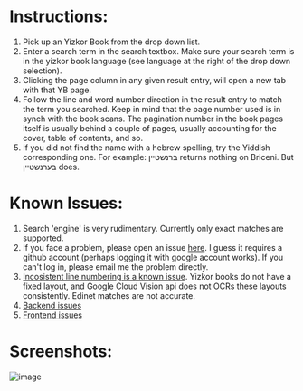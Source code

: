 # Instructions:
  1. Pick up an Yizkor Book from the drop down list.
  2. Enter a search term in the search textbox. Make sure your search term is in the yizkor book language (see language at the right of the drop down selection).
  3. Clicking the page column in any given result entry, will open a new tab with that YB page.
  4. Follow the line and word number direction in the result entry to match the term you searched. Keep in mind that the page number used is in synch with the book scans. The pagination number in the book pages itself is usually behind a couple of pages, usually accounting for the cover, table of contents, and so.
  5. If you did not find the name with a hebrew spelling, try the Yiddish corresponding one. For example: ברנשטיין returns nothing on Briceni. But בערנשטיין does.

# Known Issues:
  1. Search 'engine' is very rudimentary. Currently only exact matches are supported.
  2. If you face a problem, please open an issue <a href="https://github.com/Veverke/veverke.github.io/issues">here</a>. I guess it requires a github account (perhaps logging it with google account works). If you can't log in, please email me the problem directly.
  3. <a href="https://github.com/Veverke/YizkorBooksDigitalizer/issues/3">Incosistent line numbering is a known issue</a>. Yizkor books do not have a fixed layout, and Google Cloud Vision api does not OCRs these layouts consistently. Edinet matches are not accurate.
  4. <a href="https://github.com/Veverke/YizkorBooksDigitalizer/issues">Backend issues</a>
  5. <a href="https://github.com/Veverke/veverke.github.io/issues">Frontend issues</a>

# Screenshots:
![image](https://github.com/Veverke/veverke.github.io/assets/8343258/731b4744-9337-40bf-baa6-82efeae592a7)
